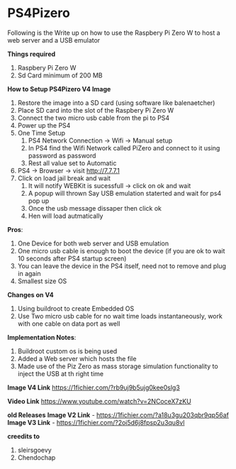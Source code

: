 # PS4Pizero
Following is the Write up on how to use the Raspbery Pi Zero W to host a web server and a USB emulator

**Things required**
1. Raspbery Pi Zero W 
2. Sd Card minimum of 200 MB

**How to Setup PS4Pizero V4 Image**
1. Restore the image into a SD card (using software like balenaetcher)
2. Place SD card into the slot of the Raspbery Pi Zero W 
3. Connect the two micro usb cable from the pi to PS4
4. Power up the PS4
5. One Time Setup
    1. PS4 Network Connection -> Wifi -> Manual setup
    2. In PS4 find the Wifi Network called PiZero and connect to it using password as password
    3. Rest all value set to Automatic
6. PS4 -> Browser -> visit http://7.7.7.1
7. Click on load jail break and wait
    1. It will notify WEBKit is sucessfull -> click on ok and wait
    2. A popup will thrown Say USB emulation staterted and wait for ps4 pop up
    3. Once the usb message dissaper then click ok
    4. Hen will load autmatically

   
**Pros**:
1. One Device for both web server and USB emulation
2. One micro usb cable is enough to boot the device (if you are ok to wait 10 seconds after PS4 startup screen)
3. You can leave the device in the PS4 itself, need not to remove and plug in again
4. Smallest size OS


**Changes on V4**
1. Using buildroot to create Embedded OS
2. Use Two micro usb cable for no wait time loads instantaneously, work with one cable on data port as well 


**Implementation Notes**:
1. Buildroot custom os is being used
2. Added a Web server which hosts the file
3. Made use of the Piz Zero as mass storage simulation functionality to inject the USB at th right time

**Image V4 Link**
https://1fichier.com/?rb9uj9b5ujg0kee0slg3

**Video Link**
https://www.youtube.com/watch?v=2NCoceX7zKU

**old Releases**
**Image V2 Link** - https://1fichier.com/?a18u3gu203qbr9qp56af
**Image V3 Link** - https://1fichier.com/?2oi5d6j8fpsp2u3qu8vl


**creedits to**
1. sleirsgoevy
2. Chendochap
